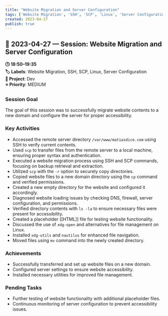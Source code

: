 ```yaml
---
title: "Website Migration and Server Configuration"
tags: ['Website Migration', 'SSH', 'SCP', 'Linux', 'Server Configuration']
created: 2023-04-27
publish: true
---
```


## 📅 2023-04-27 — Session: Website Migration and Server Configuration

**🕒 18:50–19:35**  
**🏷️ Labels**: Website Migration, SSH, SCP, Linux, Server Configuration  
**📂 Project**: Dev  
**⭐ Priority**: MEDIUM  


### Session Goal
The goal of this session was to successfully migrate website contents to a new domain and configure the server for proper accessibility.

### Key Activities
- Accessed the remote server directory `/var/www/matiasdice.com` using SSH to verify current contents.
- Used `scp` to transfer files from the remote server to a local machine, ensuring proper syntax and authentication.
- Executed a website migration process using SSH and SCP commands, focusing on backup retrieval and extraction.
- Utilized `scp` with the `-r` option to securely copy directories.
- Copied website files to a new domain directory using the `cp` command and verified permissions.
- Created a new empty directory for the website and configured it accordingly.
- Diagnosed website loading issues by checking DNS, firewall, server configuration, and permissions.
- Verified directory contents with `ls -la` to ensure necessary files were present for accessibility.
- Created a placeholder [[HTML]] file for testing website functionality.
- Discussed the use of `xdg-open` and alternatives for file management on Linux.
- Installed `xdg-utils` and `nautilus` for enhanced file navigation.
- Moved files using `mv` command into the newly created directory.

### Achievements
- Successfully transferred and set up website files on a new domain.
- Configured server settings to ensure website accessibility.
- Installed necessary utilities for improved file management.

### Pending Tasks
- Further testing of website functionality with additional placeholder files.
- Continuous monitoring of server configuration to prevent accessibility issues.
